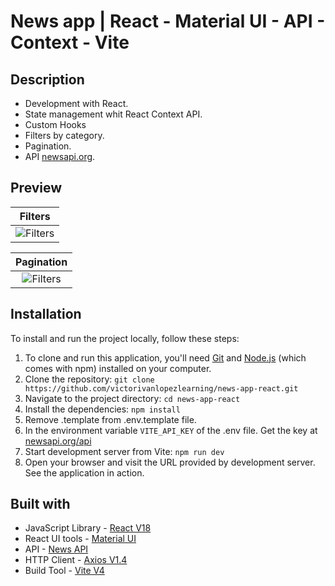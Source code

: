 # News app | React - Material UI - API - Context - Vite

## Description
- Development with React.
- State management whit React Context API.
- Custom Hooks
- Filters by category. 
- Pagination.
- API [newsapi.org](https://newsapi.org/).

## Preview
| **Filters** |
| :-------------: |
| ![Filters](https://i.imgur.com/84l7V6c.gif) |

| **Pagination** |
| :-------------: |
| ![Filters](https://i.imgur.com/LBtDEgq.gif) |

## Installation

To install and run the project locally, follow these steps:

1. To clone and run this application, you'll need [Git](https://git-scm.com/) and [Node.js](https://nodejs.org/es) (which comes with npm) installed on your computer.
2. Clone the repository: `git clone https://github.com/victorivanlopezlearning/news-app-react.git`
3. Navigate to the project directory: `cd news-app-react`
4. Install the dependencies: `npm install`
6. Remove .template from .env.template file.
7. In the environment variable `VITE_API_KEY` of the .env file. Get the key at [newsapi.org/api](https://newsapi.org/register)
5. Start development server from Vite: `npm run dev`
6. Open your browser and visit the URL provided by development server. See the application in action.

## Built with

- JavaScript Library - [React V18](https://es.react.dev/)
- React UI tools - [Material UI](https://mui.com/)
- API - [News API](https://newsapi.org/)
- HTTP Client - [Axios V1.4](https://axios-http.com/docs/intro)
- Build Tool - [Vite V4](https://vitejs.dev)